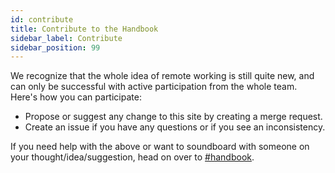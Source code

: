 ```yaml
---
id: contribute
title: Contribute to the Handbook
sidebar_label: Contribute
sidebar_position: 99
---
```


We recognize that the whole idea of remote working is still quite new, and can only be successful with active participation from the whole team. Here's how you can participate:

- Propose or suggest any change to this site by creating a merge request.
- Create an issue if you have any questions or if you see an inconsistency.

If you need help with the above or want to soundboard with someone on your thought/idea/suggestion, head on over to [#handbook](https://axioned.slack.com/archives/C02UV6BREDU).
